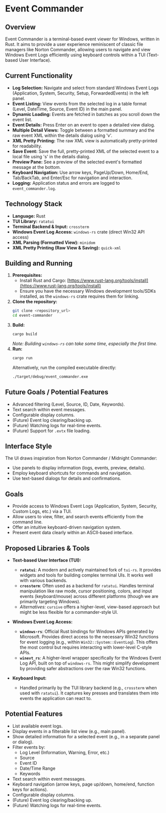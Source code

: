 # Event Commander

## Overview

Event Commander is a terminal-based event viewer for Windows, written in Rust. It aims to provide a user experience reminiscent of classic file managers like Norton Commander, allowing users to navigate and view Windows Event Logs efficiently using keyboard controls within a TUI (Text-based User Interface).

## Current Functionality

*   **Log Selection:** Navigate and select from standard Windows Event Logs (Application, System, Security, Setup, ForwardedEvents) in the left panel.
*   **Event Listing:** View events from the selected log in a table format (Level, DateTime, Source, Event ID) in the main panel.
*   **Dynamic Loading:** Events are fetched in batches as you scroll down the event list.
*   **Event Details:** Press Enter on an event to open a detailed view dialog.
*   **Multiple Detail Views:** Toggle between a formatted summary and the raw event XML within the details dialog using 'v'.
*   **XML Pretty Printing:** The raw XML view is automatically pretty-printed for readability.
*   **Save Event:** Save the full, pretty-printed XML of the selected event to a local file using 's' in the details dialog.
*   **Preview Pane:** See a preview of the selected event's formatted message at the bottom.
*   **Keyboard Navigation:** Use arrow keys, PageUp/Down, Home/End, Tab/BackTab, and Enter/Esc for navigation and interaction.
*   **Logging:** Application status and errors are logged to `event_commander.log`.

## Technology Stack

*   **Language:** Rust
*   **TUI Library:** `ratatui`
*   **Terminal Backend & Input:** `crossterm`
*   **Windows Event Log Access:** `windows-rs` crate (direct Win32 API access)
*   **XML Parsing (Formatted View):** `minidom`
*   **XML Pretty Printing (Raw View & Saving):** `quick-xml`

## Building and Running

1.  **Prerequisites:**
    *   Install Rust and Cargo: [https://www.rust-lang.org/tools/install](https://www.rust-lang.org/tools/install)
    *   Ensure you have the necessary Windows development tools/SDKs installed, as the `windows-rs` crate requires them for linking.
2.  **Clone the repository:**
    ```bash
    git clone <repository_url>
    cd event-commander
    ```
3.  **Build:**
    ```bash
    cargo build
    ```
    *Note: Building `windows-rs` can take some time, especially the first time.*
4.  **Run:**
    ```bash
    cargo run
    ```
    Alternatively, run the compiled executable directly:
    ```bash
    ./target/debug/event_commander.exe 
    ```

## Future Goals / Potential Features

*   Advanced filtering (Level, Source, ID, Date, Keywords).
*   Text search within event messages.
*   Configurable display columns.
*   (Future) Event log clearing/backing up.
*   (Future) Watching logs for real-time events.
*   (Future) Support for `.evtx` file loading.

## Interface Style

The UI draws inspiration from Norton Commander / Midnight Commander:
*   Use panels to display information (logs, events, preview, details).
*   Employ keyboard shortcuts for commands and navigation.
*   Use text-based dialogs for details and confirmations.

## Goals

*   Provide access to Windows Event Logs (Application, System, Security, Custom Logs, etc.) via a TUI.
*   Allow users to view, filter, and search events efficiently from the command line.
*   Offer an intuitive keyboard-driven navigation system.
*   Present event data clearly within an ASCII-based interface.

## Proposed Libraries & Tools

*   **Text-based User Interface (TUI):**
    *   **`ratatui`**: A modern and actively maintained fork of `tui-rs`. It provides widgets and tools for building complex terminal UIs. It works well with various backends.
    *   **`crossterm`**: Often used as a backend for `ratatui`. Handles terminal manipulation like raw mode, cursor positioning, colors, and input events (keyboard/mouse) across different platforms (though we are primarily targeting Windows).
    *   *Alternatives:* `cursive` offers a higher-level, view-based approach but might be less flexible for a commander-style UI.

*   **Windows Event Log Access:**
    *   **`windows-rs`**: Official Rust bindings for Windows APIs generated by Microsoft. Provides direct access to the necessary Win32 functions for event logging (e.g., within `Win32::System::EventLog`). This offers the most control but requires interacting with lower-level C-style APIs.
    *   **`winevt_rs`**: A higher-level wrapper specifically for the Windows Event Log API, built on top of `windows-rs`. This might simplify development by providing safer abstractions over the raw Win32 functions.

*   **Keyboard Input:**
    *   Handled primarily by the TUI library backend (e.g., `crossterm` when used with `ratatui`). It captures key presses and translates them into events the application can react to.

## Potential Features

*   List available event logs.
*   Display events in a filterable list view (e.g., main panel).
*   Show detailed information for a selected event (e.g., in a separate panel or dialog).
*   Filter events by:
    *   Log Level (Information, Warning, Error, etc.)
    *   Source
    *   Event ID
    *   Date/Time Range
    *   Keywords
*   Text search within event messages.
*   Keyboard navigation (arrow keys, page up/down, home/end, function keys for actions).
*   Configurable display columns.
*   (Future) Event log clearing/backing up.
*   (Future) Watching logs for real-time events. 